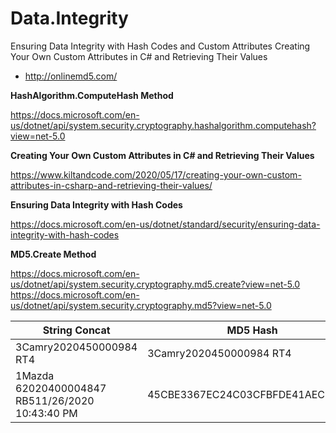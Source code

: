 # Data.Integrity
Ensuring Data Integrity with Hash Codes and Custom Attributes
Creating Your Own Custom Attributes in C# and Retrieving Their Values

 - http://onlinemd5.com/

**HashAlgorithm.ComputeHash Method**

https://docs.microsoft.com/en-us/dotnet/api/system.security.cryptography.hashalgorithm.computehash?view=net-5.0

**Creating Your Own Custom Attributes in C# and Retrieving Their Values**

https://www.kiltandcode.com/2020/05/17/creating-your-own-custom-attributes-in-csharp-and-retrieving-their-values/

**Ensuring Data Integrity with Hash Codes**

https://docs.microsoft.com/en-us/dotnet/standard/security/ensuring-data-integrity-with-hash-codes

**MD5.Create Method**

https://docs.microsoft.com/en-us/dotnet/api/system.security.cryptography.md5.create?view=net-5.0
https://docs.microsoft.com/en-us/dotnet/api/system.security.cryptography.md5?view=net-5.0


| String Concat | MD5 Hash |
|--|--|
| 3Camry2020450000984 RT4 | 3Camry2020450000984 RT4 |
| 1Mazda 62020400004847 RB511/26/2020 10:43:40 PM | 45CBE3367EC24C03CFBFDE41AEC5628B |
